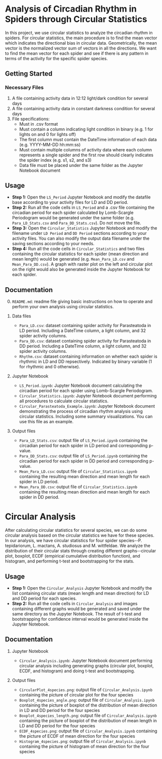 # Analysis of Circadian Rhythm in Spiders through Circular Statistics

In this project, we use circular statistics to analyze the circadian rhythm in spiders. For circular statistics, the main procedure is to find the mean vector which indicates the directional bias in circular data. Geometrically, the mean vector is the normalized vector sum of vectors in all the directions. We want to find the mean vector for each spider and see if there is any pattern in terms of the activity for the specific spider species.

## Getting Started

### Necessary Files

1. A file containing activity data in 12:12 light/dark condition for several days
2. A file containing activity data in constant darkness condition for several days
3. File specifications:
    - Must in .csv format
    - Must contain a column indicating light condition in binary (e.g. 1 for lights on and 0 for lights off)
    - The first column must contain the DateTime information of each data (e.g. YYYY-MM-DD hh:mm:ss)
    - Must contain multiple columns of activity data where each column represents a single spider and the first row should clearly indicates the spider index (e.g. s1, s2, and s3)
    - Data file must be placed under the same folder as the Jupyter Notebook document

## Usage

+ **Step 1:** Open the `LS_Period` Jupyter Notebook and modify the datafile base according to your activity files for LD and DD period.  
+ **Step 2:** Run all the code cells in `LS_Period` and a .csv file containing the circadian period for each spider calculated by Lomb-Scargle Periodogram would be generated under the same folder (e.g. `Para_LD_Stats.csv` and `Para_DD_Stats.csv`). Do not move the file.  
+ **Step 3:** Open the `Circular_Statistics` Jupyter Notebook and modify the filename under `LD Period` and `DD Period` sections according to your activity files. You can also modify the output data filename under the saving sections according to your needs.  
+ **Step 4:** Run all the code cells in `Circular_Statistics` and two files containing the circular statistics for each spider (mean direction and mean length) would be generated (e.g. `Mean_Para_LD.csv` and `Mean_Para_DD.csv`). A graph with raster plot on the left and circular plot on the right would also be generated inside the Jupyter Notebook for each spider.  

## Documentation

0. `README.md`: readme file giving basic instructions on how to operate and perform your own analysis using circular statistics.

1. Data files
    + `Para_LD.csv`: dataset containing spider activity for Parasteatoda in LD period. Including a DateTime column, a light column, and 32 spider activity columns.
    + `Para_DD.csv`: dataset containing spider activity for Parasteatoda in DD period. Including a DateTime column, a light column, and 32 spider activity columns.
    + `Rhythm.csv`: dataset containing information on whether each spider is rhythmic in LD and DD repsectively. Indicated by binary variable (1 for rhythmic and 0 otherwise).

2. Jupyter Notebook
    + `LS_Period.ipynb`: Jupyter Notebook document calculating the circadian period for each spider using Lomb-Scargle Periodogram.  
    + `Circular_Statistics.ipynb`: Jupyter Notebook document performing all procedures to calculate circular statistics. 
    + `Circular_Parasteatoda_Example.ipynb`: Jupyter Notebook document demonstrating the process of circadian rhythm analysis using circular statistics. Including some summary visualizations. You can use this file as an example.
    
3. Output files
    + `Para_LD_Stats.csv`: output file of `LS_Period.ipynb` containing the circadian period for each spider in LD period and corresponding p-value.
    + `Para_DD_Stats.csv`: output file of `LS_Period.ipynb` containing the circadian period for each spider in DD period and corresponding p-value. 
    + `Mean_Para_LD.csv`: output file of `Circular_Statistics.ipynb` containing the resulting mean direction and mean length for each spider in LD period.  
    + `Mean_Para_DD.csv`: output file of `Circular_Statistics.ipynb` containing the resulting mean direction and mean length for each spider in DD period.  
    

# Circular Analysis

After calculating circular statistics for several species, we can do some circular analysis based on the circular statistics we have for these species. In our analysis, we have circular statistics for four spider species--P. tepidariorum, L. mactans, A. studiosus and M. wittfeldae. We analyze the distribution of their circular stats through creating different graphs--circular plot, boxplot, ECDF (empirical cumulative distribution function), and histogram, and performing t-test and bootstrapping for the stats.

## Usage

+ **Step 1:** Open the `Circular_Analysis` Jupyter Notebook and modify the list containing circular stats (mean length and mean direction) for LD and DD period for each species.  
+ **Step 2:** Run all the code cells in `Circular_Analysis` and images containing different graphs would be generated and saved under the same directory as the Jupyter Notebook. The result of t-test and bootstrapping for confidence interval would be generated inside the Jupyter Notebook.  

## Documentation

1. Jupyter Notebook
    + `Circular_Analysis.ipynb`: Jupyter Notebook document performing circular analysis including generating graphs (circular plot, boxplot, ECDF, and histogram) and doing t-test and bootstrapping.  
    
2. Output files
    + `CircularPlot_4species.png`: output file of `Circular_Analysis.ipynb` containing the picture of circular plot for the four species  
    + `Boxplot_4species_angle.png`: output file of `Circular_Analysis.ipynb` containing the picture of boxplot of the distribution of mean direction in LD and DD period for the four species  
    + `Boxplot_4species_length.png`: output file of `Circular_Analysis.ipynb` containing the picture of boxplot of the distribution of mean length in LD and DD period for the four species  
    + `ECDF_4species.png`: output file of `Circular_Analysis.ipynb` containing the picture of ECDF of mean direction for the four species  
    + `Histogram_4species.png`: output file of `Circular_Analysis.ipynb` containing the picture of histogram of mean direction for the four species  